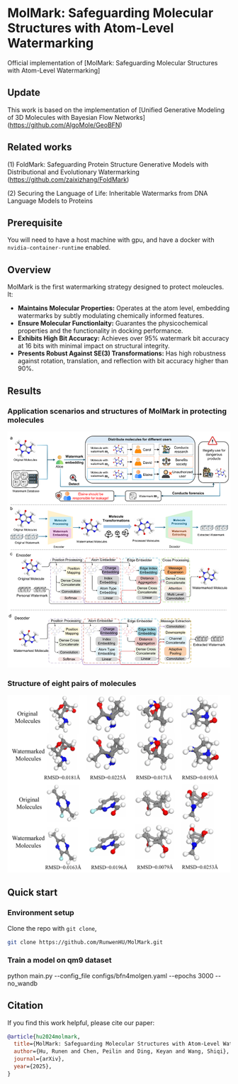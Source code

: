 
# MolMark: Safeguarding Molecular Structures with Atom-Level Watermarking

Official implementation of [MolMark: Safeguarding Molecular Structures with Atom-Level Watermarking]

## Update
This work is based on the implementation of [Unified Generative Modeling of 3D Molecules with Bayesian Flow Networks] (https://github.com/AlgoMole/GeoBFN) 
## Related works
(1) FoldMark: Safeguarding Protein Structure Generative Models with Distributional and Evolutionary Watermarking (https://github.com/zaixizhang/FoldMark)

(2) Securing the Language of Life: Inheritable Watermarks from DNA Language Models to Proteins

## Prerequisite
You will need to have a host machine with gpu, and have a docker with `nvidia-container-runtime` enabled.

## Overview
MolMark is the first watermarking strategy designed to protect moleucles. It:
- **Maintains Molecular Properties:** Operates at the atom level, embedding watermarks by subtly modulating chemically informed features.
- **Ensure Molecular Functionlaity:** Guarantes the physicochemical properties and the functionality in docking performance.
- **Exhibits High Bit Accuracy:** Achieves over 95% watermark bit accuracy at 16 bits with minimal impact on structural integrity.
- **Presents Robust Against SE(3) Transformations:** Has high robustness against rotation, translation, and reflection with bit accuracy higher than 90%.


## Results
### Application scenarios and structures of MolMark in protecting molecules
<div align=center>
<img src="https://github.com/RunwenHu/MolMark/blob/main/results/fig1.jpg" width="600"/>
</div>

### Structure of eight pairs of molecules
<div align=center>
<img src="https://github.com/RunwenHu/MolMark/blob/main/results/fig2.jpg" width="600"/>
</div>


## Quick start

### Environment setup
Clone the repo with `git clone`,
```bash
git clone https://github.com/RunwenHU/MolMark.git
```

### Train a model on qm9 dataset

python main.py --config_file configs/bfn4molgen.yaml --epochs 3000 --no_wandb


## Citation

If you find this work helpful, please cite our paper:

```bibtex
@article{hu2024molmark,
  title={MolMark: Safeguarding Molecular Structures with Atom-Level Watermarking},
  author={Hu, Runen and Chen, Peilin and Ding, Keyan and Wang, Shiqi},
  journal={arXiv},
  year={2025},
}
```





